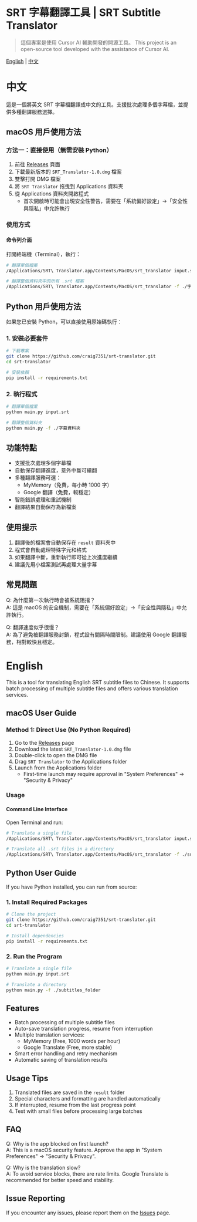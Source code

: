 # SRT 字幕翻譯工具 | SRT Subtitle Translator

> 這個專案是使用 Cursor AI 輔助開發的開源工具。
> This project is an open-source tool developed with the assistance of Cursor AI.

[English](#english) | [中文](#中文)

# 中文

這是一個將英文 SRT 字幕檔翻譯成中文的工具。支援批次處理多個字幕檔，並提供多種翻譯服務選擇。

## macOS 用戶使用方法

### 方法一：直接使用（無需安裝 Python）

1. 前往 [Releases](https://github.com/craig7351/srt-translator/releases) 頁面
2. 下載最新版本的 `SRT_Translator-1.0.dmg` 檔案
3. 雙擊打開 DMG 檔案
4. 將 `SRT Translator` 拖曳到 Applications 資料夾
5. 從 Applications 資料夾開啟程式
   - 首次開啟時可能會出現安全性警告，需要在「系統偏好設定」→「安全性與隱私」中允許執行

### 使用方式

#### 命令列介面
打開終端機（Terminal），執行：
```bash
# 翻譯單個檔案
/Applications/SRT\ Translator.app/Contents/MacOS/srt_translator input.srt

# 翻譯整個資料夾中的所有 .srt 檔案
/Applications/SRT\ Translator.app/Contents/MacOS/srt_translator -f ./字幕資料夾
```

## Python 用戶使用方法

如果您已安裝 Python，可以直接使用原始碼執行：

### 1. 安裝必要套件
```bash
# 下載專案
git clone https://github.com/craig7351/srt-translator.git
cd srt-translator

# 安裝依賴
pip install -r requirements.txt
```

### 2. 執行程式
```bash
# 翻譯單個檔案
python main.py input.srt

# 翻譯整個資料夾
python main.py -f ./字幕資料夾
```

## 功能特點

- 支援批次處理多個字幕檔
- 自動保存翻譯進度，意外中斷可續翻
- 多種翻譯服務可選：
  - MyMemory（免費，每小時 1000 字）
  - Google 翻譯（免費，較穩定）
- 智能錯誤處理和重試機制
- 翻譯結果自動保存為新檔案

## 使用提示

1. 翻譯後的檔案會自動保存在 `result` 資料夾中
2. 程式會自動處理特殊字元和格式
3. 如果翻譯中斷，重新執行即可從上次進度繼續
4. 建議先用小檔案測試再處理大量字幕

## 常見問題

Q: 為什麼第一次執行時會被系統阻擋？  
A: 這是 macOS 的安全機制，需要在「系統偏好設定」→「安全性與隱私」中允許執行。

Q: 翻譯速度似乎很慢？  
A: 為了避免被翻譯服務封鎖，程式設有間隔時間限制。建議使用 Google 翻譯服務，相對較快且穩定。

# English

This is a tool for translating English SRT subtitle files to Chinese. It supports batch processing of multiple subtitle files and offers various translation services.

## macOS User Guide

### Method 1: Direct Use (No Python Required)

1. Go to the [Releases](https://github.com/craig7351/srt-translator/releases) page
2. Download the latest `SRT_Translator-1.0.dmg` file
3. Double-click to open the DMG file
4. Drag `SRT Translator` to the Applications folder
5. Launch from the Applications folder
   - First-time launch may require approval in "System Preferences" → "Security & Privacy"

### Usage

#### Command Line Interface
Open Terminal and run:
```bash
# Translate a single file
/Applications/SRT\ Translator.app/Contents/MacOS/srt_translator input.srt

# Translate all .srt files in a directory
/Applications/SRT\ Translator.app/Contents/MacOS/srt_translator -f ./subtitles_folder
```

## Python User Guide

If you have Python installed, you can run from source:

### 1. Install Required Packages
```bash
# Clone the project
git clone https://github.com/craig7351/srt-translator.git
cd srt-translator

# Install dependencies
pip install -r requirements.txt
```

### 2. Run the Program
```bash
# Translate a single file
python main.py input.srt

# Translate a directory
python main.py -f ./subtitles_folder
```

## Features

- Batch processing of multiple subtitle files
- Auto-save translation progress, resume from interruption
- Multiple translation services:
  - MyMemory (Free, 1000 words per hour)
  - Google Translate (Free, more stable)
- Smart error handling and retry mechanism
- Automatic saving of translation results

## Usage Tips

1. Translated files are saved in the `result` folder
2. Special characters and formatting are handled automatically
3. If interrupted, resume from the last progress point
4. Test with small files before processing large batches

## FAQ

Q: Why is the app blocked on first launch?  
A: This is a macOS security feature. Approve the app in "System Preferences" → "Security & Privacy".

Q: Why is the translation slow?  
A: To avoid service blocks, there are rate limits. Google Translate is recommended for better speed and stability.

## Issue Reporting

If you encounter any issues, please report them on the [Issues](https://github.com/craig7351/srt-translator/issues) page. 
